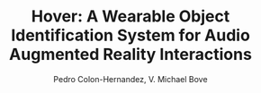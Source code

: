 ---
paperId: 47
author: Pedro Colon-Hernandez, V. Michael Bove
publicationauthor: Colon-Hernandez, P. et al.
title: "Hover: A Wearable Object Identification System for Audio Augmented Reality Interactions"
pitch: https://youtu.be/lxaT5b-222w?list=PLldrX-tcWesPs3UXagQ38Dx7POaxGvcNV&t=3236
pdf: Oral_Pedro_ColonHernandez.pdf
poster: --
slide: Slide_Pedro_Colon-Hernandez.pdf
alt: --
type: Oral & Poster
topic: Machine Learning Applications
link: https://research.latinxinai.org/papers/neurips/2018/pdf/Oral_Pedro_ColonHernandez.pdf
conference: neurips
year: 2018
tags: neurips-2018-op
location: Montreal, Canada
---
